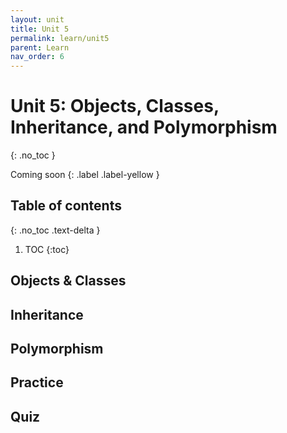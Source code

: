 ```yaml
---
layout: unit
title: Unit 5
permalink: learn/unit5
parent: Learn
nav_order: 6
---
```


# Unit 5: Objects, Classes, Inheritance, and Polymorphism
{: .no_toc }

Coming soon
{: .label .label-yellow }

## Table of contents
{: .no_toc .text-delta }

1. TOC
{:toc}

## Objects & Classes

## Inheritance

## Polymorphism

## Practice

## Quiz
